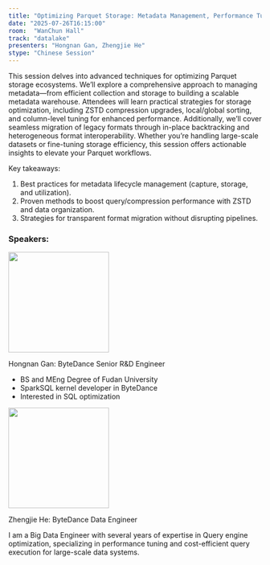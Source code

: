 ```yaml
---
title: "Optimizing Parquet Storage: Metadata Management, Performance Tuning & Seamless Migration"
date: "2025-07-26T16:15:00"
room:  "WanChun Hall"
track: "datalake"
presenters: "Hongnan Gan, Zhengjie He"
stype: "Chinese Session"
---
```


This session delves into advanced techniques for optimizing Parquet storage ecosystems. We’ll explore a comprehensive approach to managing metadata—from efficient collection and storage to building a scalable metadata warehouse. Attendees will learn practical strategies for storage optimization, including ZSTD compression upgrades, local/global sorting, and column-level tuning for enhanced performance. Additionally, we’ll cover seamless migration of legacy formats through in-place backtracking and heterogeneous format interoperability. Whether you’re handling large-scale datasets or fine-tuning storage efficiency, this session offers actionable insights to elevate your Parquet workflows.

Key takeaways:

1. Best practices for metadata lifecycle management (capture, storage, and utilization).
2. Proven methods to boost query/compression performance with ZSTD and data organization.
3. Strategies for transparent format migration without disrupting pipelines.


### Speakers:


<img src="https://sessionize.com/image/c52a-400o400o1-fqHUaN3MbFjUnx1NxULM9c.jpg" width="200" /><br/>

Hongnan Gan: ByteDance Senior R&D Engineer

* BS and MEng Degree of Fudan University
* SparkSQL kernel developer in ByteDance
* Interested in SQL optimization


<img src="https://sessionize.com/image/d454-400o400o1-ahCLB728yY3mjf8N7yAAtu.jpg" width="200" /><br/>

Zhengjie He: ByteDance Data Engineer

I am a Big Data Engineer with several years of expertise in Query engine optimization, specializing in performance tuning and cost-efficient query execution for large-scale data systems.